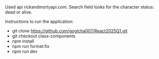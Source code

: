 Used api rickandmortyapi.com. Search field looks for the character status: dead or alive.

Instructions to run the application:

* git clone https://github.com/gogicha007/React2025Q1.git
* git checkout class-components
* npm install
* npm run format:fix
* npm run dev